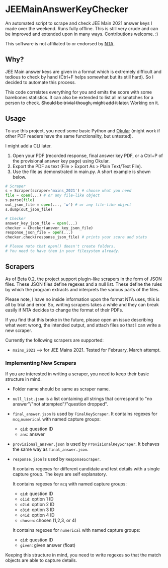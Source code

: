 # JEEMainAnswerKeyChecker

An automated script to scrape and check JEE Main 2021 answer keys I made over the weekend. Runs fully offline.
This is still very crude and can be improved and extended upon in many ways. Contributions welcome. :)

This software is not affiliated to or endorsed by [NTA](https://www.nta.ac.in). 

## Why?

JEE Main answer keys are given in a format which is extremely difficult and tedious to check by hand (Ctrl+F helps somewhat but its still hard). So I decided to automate this process.

This code correlates everything for you and emits the score with some barebones statistics. It can also be extended to list all mismatches for a person to check. ~~Should be trivial though, might add it later.~~ Working on it.
## Usage

To use this project, you need some basic Python and [Okular](https://okular.kde.org/) (might work if other PDF readers have the same functionality, but untested).

I might add a CLI later.

1. Open your PDF (recorded response, final answer key PDF, or a Ctrl+P of the provisional answer key page) using Okular.
2. Export the PDF as text (File > Export As > Plain Text/Text File).
3. Use the file as demonstrated in main.py. A short example is shown below.

```python
# Scraper
s = Scraper(scraper='mains_2021') # choose what you need
file = open(...) # or any file-like object
s.parse(file)
out_json_file = open(..., 'w') # or any file-like object
s.dump(out_json_file)

# Checker
answer_key_json_file = open(...)
checker = Checker(answer_key_json_file)
response_json_file = open(...)
checker.check(response_json_file) # prints your score and stats

# Please note that open() doesn't create folders.
# You need to have them in your filesystem already.
```

## Scrapers

As of Beta 0.2, the project support plugin-like scrapers in the form of JSON files.
These JSON files define regexes and a null list.
These define the rules by which the program extracts and interprets the various parts of the files.

Please note, I have no inside information upon the format NTA uses, this is all by trial and error.
So, writing scrapers takes a while and they can break easily if NTA decides to change the format of their PDFs.

If you find that this broke in the future, please open an issue describing what went wrong, the intended output, and attach files so that I can write a new scraper.

Currently the following scrapers are supported:
- `mains_2021` --> for JEE Mains 2021. Tested for February, March attempt.

### Implementing New Scrapers

If you are interested in writing a scraper, you need to keep their basic structure in mind.

- Folder name should be same as scraper name.
- `null_list.json` is a list containing all strings that correspond to "no answer"/"not attempted"/"question dropped".
- `final_answer.json` is used by `FinalKeyScraper`. It contains regexes for `mcq`,`numerical` with named capture groups:
    - `qid`: question ID
    - `ans`: answer
- `provisional_answer.json` is used by `ProvisionalKeyScraper`. It behaves the same way as `final_answer.json`.
- `response.json` is used by `ResponseScraper`.

    It contains regexes for different candidate and test details with a single capture group.
    The keys are self explanatory.

    It contains regexes for `mcq` with named capture groups:
    - `qid`: question ID
    - `o1id`: option 1 ID
    - `o2id`: option 2 ID
    - `o3id`: option 3 ID
    - `o4id`: option 4 ID
    - `chosen`: chosen (1,2,3, or 4)

    It contains regexes for `numerical` with named capture groups:
    - `qid`: question ID
    - `given`: given answer (float)

Keeping this structure in mind, you need to write regexes so that the match objects are able to capture details.